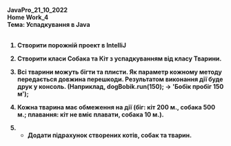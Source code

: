 <b>JavaPro_21_10_2022</br>
Home Work_4</br>
Тема: Успадкування в Java</br>
</br>
1. Створити порожній проект в IntelliJ 

2. Створити класи Собака та Кіт з успадкуванням від класу Тварини. 

3. Всі тварини можуть бігти та плисти. Як параметр кожному методу передається довжина перешкоди. Результатом виконання дії буде друк у консоль. (Наприклад, dogBobik.run(150); -> 'Бобік пробіг 150 м');

4. Кожна тварина має обмеження на дії (біг: кіт 200 м., собака 500 м.; плавання: кіт не вміє плавати, собака 10 м.). 

5. * Додати підрахунок створених котів, собак та тварин.
